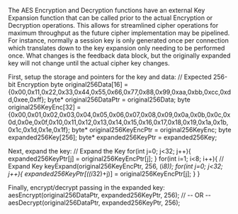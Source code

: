The AES Encryption and Decryption functions have an external Key
Expansion function that can be called prior to the actual Encryption
or Decryption operations. This allows for streamlined cipher 
operations for maximum throughput as the future cipher implementation
may be pipelined. For instance, normally a session key is only 
generated once per connection which translates down to the key
expansion only needing to be performed once. What changes is the
feedback data block, but the originally expanded key will not change
until the actual cipher key changes.

First, setup the storage and pointers for the key and data:
    // Expected 256-bit Encryption
    byte original256Data[16] = {0x00,0x11,0x22,0x33,0x44,0x55,0x66,0x77,0x88,0x99,0xaa,0xbb,0xcc,0xdd,0xee,0xff};
    byte* original256DataPtr = original256Data;
    byte original256KeyEnc[32] = {0x00,0x01,0x02,0x03,0x04,0x05,0x06,0x07,0x08,0x09,0x0a,0x0b,0x0c,0x0d,0x0e,0x0f,0x10,0x11,0x12,0x13,0x14,0x15,0x16,0x17,0x18,0x19,0x1a,0x1b,0x1c,0x1d,0x1e,0x1f};
    byte* original256KeyEncPtr = original256KeyEnc;
    byte expanded256Key[256];
    byte* expanded256KeyPtr = expanded256Key;

Next, expand the key:
    // Expand the Key
    for(int j=0; j<32; j++){
        expanded256KeyPtr[j] = original256KeyEncPtr[j];
    }
    for(int i=1; i<8; i++){
        // Expand Key
        keyExpand(original256KeyEncPtr, 256, (i*8));
        for(int j=0; j<32; j++){
            expanded256KeyPtr[((i*32)+j)] = original256KeyEncPtr[j];
        }
    }

Finally, encrypt/decrypt passing in the expanded key:
    aesEncrypt(original256DataPtr, expanded256KeyPtr, 256);
    // -- OR --
    aesDecrypt(original256DataPtr, expanded256KeyPtr, 256);
